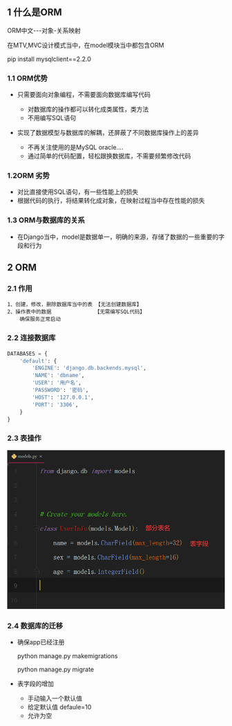 ## 1 什么是ORM

ORM中文---对象-关系映射

在MTV,MVC设计模式当中，在model模块当中都包含ORM

pip install mysqlclient==2.2.0

### 1.1 ORM优势

* 只需要面向对象编程，不需要面向数据库编写代码
  * 对数据库的操作都可以转化成类属性，类方法
  * 不用编写SQL语句

* 实现了数据模型与数据库的解耦，还屏蔽了不同数据库操作上的差异
  * 不再关注使用的是MySQL oracle....
  * 通过简单的代码配置，轻松跟换数据库，不需要频繁修改代码

### 1.2ORM 劣势

* 对比直接使用SQL语句，有一些性能上的损失
* 根据代码的执行，将结果转化成对象，在映射过程当中存在性能的损失

### 1.3 ORM与数据库的关系

* 在Django当中，model是数据单一，明确的来源，存储了数据的一些重要的字段和行为

## 2 ORM

### 2.1 作用

~~~
1、创建，修改，删除数据库当中的表 【无法创建数据库】
2、操作表中的数据			   【无需编写SQL代码】
	确保服务正常启动
~~~

### 2.2 连接数据库

~~~python
DATABASES = {
    'default': {
        'ENGINE': 'django.db.backends.mysql',
        'NAME': 'dbname',
        'USER': '用户名',
        'PASSWORD': '密码',
        'HOST': '127.0.0.1',
        'PORT': '3306',
    }
}
~~~

### 2.3 表操作

![](.\image\创建表.png)

### 2.4 数据库的迁移

* 确保app已经注册

  python manage.py makemigrations

  python manage.py migrate

* 表字段的增加
  * 手动输入一个默认值
  * 给定默认值 defaule=10
  * 允许为空